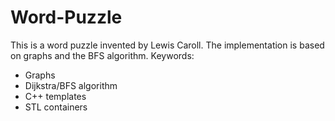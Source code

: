 # Word-Puzzle
This is a word puzzle invented by Lewis Caroll. The implementation is based on graphs and the BFS algorithm.
Keywords:
- Graphs
- Dijkstra/BFS algorithm
- C++ templates
- STL containers
